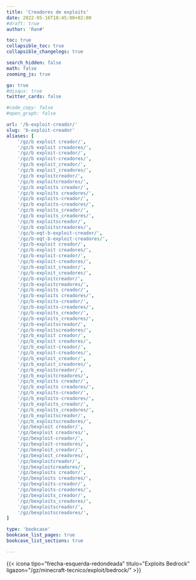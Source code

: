 ```yaml
---
title: 'Creadores de exploits'
date: 2022-05-16T18:45:00+02:00
#draft: true
author: 'Ran#'

toc: true
collapsible_toc: true
collapsible_changelogs: true

search_hidden: false
math: false
zooming_js: true

ga: true
#disqus: true
twitter_cards: false

#code_copy: false
#open_graph: false

url: '/b-exploit-creador/'
slug: 'b-exploit-creador'
aliases: [
    '/gz/b exploit creador/',
    '/gz/b exploit creadores/',
    '/gz/b exploit-creador/',
    '/gz/b exploit-creadores/',
    '/gz/b exploit_creador/',
    '/gz/b exploit_creadores/',
    '/gz/b exploitcreador/',
    '/gz/b exploitcreadores/',
    '/gz/b exploits creador/',
    '/gz/b exploits creadores/',
    '/gz/b exploits-creador/',
    '/gz/b exploits-creadores/',
    '/gz/b exploits_creador/',
    '/gz/b exploits_creadores/',
    '/gz/b exploitscreador/',
    '/gz/b exploitscreadores/',
    '/gz/b-eqt-b-exploit-creador/',
    '/gz/b-eqt-b-exploit-creadores/',
    '/gz/b-exploit creador/',
    '/gz/b-exploit creadores/',
    '/gz/b-exploit-creador/',
    '/gz/b-exploit-creadores/',
    '/gz/b-exploit_creador/',
    '/gz/b-exploit_creadores/',
    '/gz/b-exploitcreador/',
    '/gz/b-exploitcreadores/',
    '/gz/b-exploits creador/',
    '/gz/b-exploits creadores/',
    '/gz/b-exploits-creador/',
    '/gz/b-exploits-creadores/',
    '/gz/b-exploits_creador/',
    '/gz/b-exploits_creadores/',
    '/gz/b-exploitscreador/',
    '/gz/b-exploitscreadores/',
    '/gz/b_exploit creador/',
    '/gz/b_exploit creadores/',
    '/gz/b_exploit-creador/',
    '/gz/b_exploit-creadores/',
    '/gz/b_exploit_creador/',
    '/gz/b_exploit_creadores/',
    '/gz/b_exploitcreador/',
    '/gz/b_exploitcreadores/',
    '/gz/b_exploits creador/',
    '/gz/b_exploits creadores/',
    '/gz/b_exploits-creador/',
    '/gz/b_exploits-creadores/',
    '/gz/b_exploits_creador/',
    '/gz/b_exploits_creadores/',
    '/gz/b_exploitscreador/',
    '/gz/b_exploitscreadores/',
    '/gz/bexploit creador/',
    '/gz/bexploit creadores/',
    '/gz/bexploit-creador/',
    '/gz/bexploit-creadores/',
    '/gz/bexploit_creador/',
    '/gz/bexploit_creadores/',
    '/gz/bexploitcreador/',
    '/gz/bexploitcreadores/',
    '/gz/bexploits creador/',
    '/gz/bexploits creadores/',
    '/gz/bexploits-creador/',
    '/gz/bexploits-creadores/',
    '/gz/bexploits_creador/',
    '/gz/bexploits_creadores/',
    '/gz/bexploitscreador/',
    '/gz/bexploitscreadores/',
]

type: 'bookcase'
bookcase_list_pages: true
bookcase_list_sections: true

---
```


{{< icona tipo="frecha-esquerda-redondeada" titulo="Exploits Bedrock" ligazon="/gz/minecraft-tecnico/exploit/bedrock/" >}}
